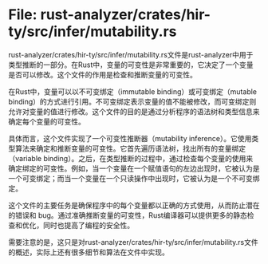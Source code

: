 # File: rust-analyzer/crates/hir-ty/src/infer/mutability.rs

rust-analyzer/crates/hir-ty/src/infer/mutability.rs文件是rust-analyzer中用于类型推断的一部分。在Rust中，变量的可变性是非常重要的，它决定了一个变量是否可以修改。这个文件的作用是检查和推断变量的可变性。

在Rust中，变量可以以不可变绑定（immutable binding）或可变绑定（mutable binding）的方式进行引用。不可变绑定表示变量的值不能被修改，而可变绑定则允许对变量的值进行修改。这个文件的目的是通过分析程序的语法树和类型信息来确定每个变量的可变性。

具体而言，这个文件实现了一个可变性推断器（mutability inference）。它使用类型算法来确定和推断变量的可变性。它首先遍历语法树，找出所有的变量绑定（variable binding）。之后，在类型推断的过程中，通过检查每个变量的使用来确定绑定的可变性。例如，当一个变量在一个赋值语句的左边出现时，它被认为是一个可变绑定；而当一个变量在一个只读操作中出现时，它被认为是一个不可变绑定。

这个文件的主要任务是确保程序中的每个变量都以正确的方式使用，从而防止潜在的错误和 bug。通过准确推断变量的可变性，Rust编译器可以提供更多的静态检查和优化，同时也提高了编程的安全性。

需要注意的是，这只是对rust-analyzer/crates/hir-ty/src/infer/mutability.rs文件的概述，实际上还有很多细节和算法在文件中实现。

